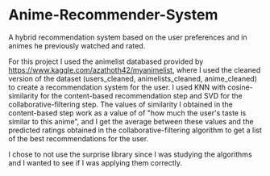 # Anime-Recommender-System
A hybrid recommendation system based on the user preferences and in animes he previously watched and rated.

For this project I used the animelist databased provided by https://www.kaggle.com/azathoth42/myanimelist, where I used the cleaned version of the dataset (users_cleaned, animelists_cleaned, anime_cleaned) to create a recommendation system for the user. I used KNN with cosine-similarity for the content-based recommendation step and SVD for the collaborative-filtering step. The values of similarity I obtained in the content-based step work as a value of of "how much the user's taste is similar to this anime", and I get the average between these values and the predicted ratings obtained in the collaborative-filtering algorithm to get a list of the best recommendations for the user.

I chose to not use the surprise library since I was studying the algorithms and I wanted to see if I was applying them correctly.
